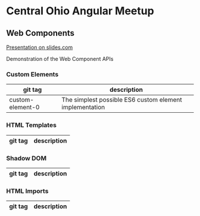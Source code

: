 # Central Ohio Angular Meetup
## Web Components

[Presentation on slides.com](https://slides.com/oravecz/web-components)

Demonstration of the Web Component APIs 

### Custom Elements

git tag | description
------- | -----------
custom-element-0 | The simplest possible ES6 custom element implementation

### HTML Templates

git tag | description
------- | -----------

### Shadow DOM

git tag | description
------- | -----------

### HTML Imports

git tag | description
------- | -----------



